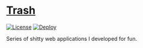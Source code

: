 # [Trash](https://naokihori.github.io/Trash/)

[![License](https://img.shields.io/github/license/NaokiHori/Trash)](https://opensource.org/license/MIT)
[![Deploy](https://github.com/NaokiHori/Trash/actions/workflows/deploy.yml/badge.svg?branch=main)](https://github.com/NaokiHori/Trash/actions/workflows/deploy.yml)

Series of shitty web applications I developed for fun.
